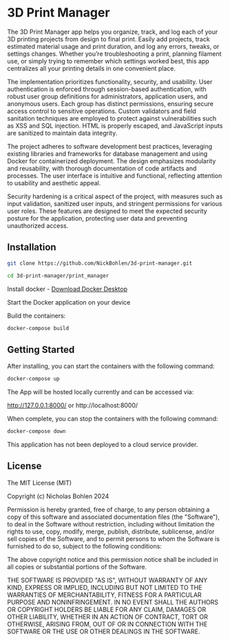 # 3D Print Manager
The 3D Print Manager app helps you organize, track, and log each of your 3D printing projects from design to final print. Easily add projects, track estimated material usage and print duration, and log any errors, tweaks, or settings changes. Whether you’re troubleshooting a print, planning filament use, or simply trying to remember which settings worked best, this app centralizes all your printing details in one convenient place.

The implementation prioritizes functionality, security, and usability. User authentication is enforced through session-based authentication, with robust user group definitions for administrators, application users, and anonymous users. Each group has distinct permissions, ensuring secure access control to sensitive operations. Custom validators and field sanitation techniques are employed to protect against vulnerabilities such as XSS and SQL injection. HTML is properly escaped, and JavaScript inputs are sanitized to maintain data integrity.

The project adheres to software development best practices, leveraging existing libraries and frameworks for database management and using Docker for containerized deployment. The design emphasizes modularity and reusability, with thorough documentation of code artifacts and processes. The user interface is intuitive and functional, reflecting attention to usability and aesthetic appeal.

Security hardening is a critical aspect of the project, with measures such as input validation, sanitized user inputs, and stringent permissions for various user roles. These features are designed to meet the expected security posture for the application, protecting user data and preventing unauthorized access.

## Installation
```bash
git clone https://github.com/NickBohlen/3d-print-manager.git

cd 3d-print-manager/print_manager
```
Install docker - [Download Docker Desktop](https://www.docker.com/products/docker-desktop/)

Start the Docker application on your device

Build the containers:
```bash
docker-compose build
```

## Getting Started

After installing, you can start the containers with the following command:
```bash
docker-compose up
```
The App will be hosted locally currently and can be accessed via:

http://127.0.0.1:8000/
or
http://localhost:8000/


When complete, you can stop the containers with the following command:
```bash
docker-compose down
```

This application has not been deployed to a cloud service provider.

## License

The MIT License (MIT)

Copyright (c) Nicholas Bohlen 2024

Permission is hereby granted, free of charge, to any person obtaining a copy of this software and associated documentation files (the "Software"), to deal in the Software without restriction, including without limitation the rights to use, copy, modify, merge, publish, distribute, sublicense, and/or sell copies of the Software, and to permit persons to whom the Software is furnished to do so, subject to the following conditions:

The above copyright notice and this permission notice shall be included in all copies or substantial portions of the Software.

THE SOFTWARE IS PROVIDED "AS IS", WITHOUT WARRANTY OF ANY KIND, EXPRESS OR IMPLIED, INCLUDING BUT NOT LIMITED TO THE WARRANTIES OF MERCHANTABILITY, FITNESS FOR A PARTICULAR PURPOSE AND NONINFRINGEMENT. IN NO EVENT SHALL THE AUTHORS OR COPYRIGHT HOLDERS BE LIABLE FOR ANY CLAIM, DAMAGES OR OTHER LIABILITY, WHETHER IN AN ACTION OF CONTRACT, TORT OR OTHERWISE, ARISING FROM, OUT OF OR IN CONNECTION WITH THE SOFTWARE OR THE USE OR OTHER DEALINGS IN THE SOFTWARE.

